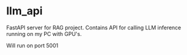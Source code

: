 # llm_api
FastAPI server for RAG project. Contains API for calling LLM inference running on my PC with GPU's.

Will run on port 5001